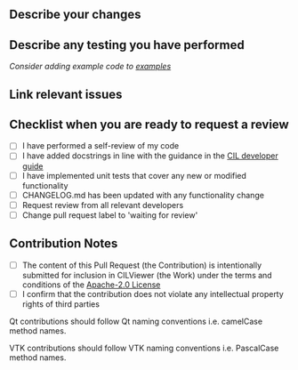 ## Describe your changes


## Describe any testing you have performed
*Consider adding example code to [examples](https://github.com/vais-ral/CILViewer/tree/pr-template/Wrappers/Python/examples)*


## Link relevant issues


## Checklist when you are ready to request a review

- [ ] I have performed a self-review of my code
- [ ] I have added docstrings in line with the guidance in the [CIL developer guide](https://tomographicimaging.github.io/CIL/nightly/developer_guide.html)
- [ ] I have implemented unit tests that cover any new or modified functionality
- [ ] CHANGELOG.md has been updated with any functionality change
- [ ] Request review from all relevant developers
- [ ] Change pull request label to 'waiting for review' 

## Contribution Notes
- [ ] The content of this Pull Request (the Contribution) is intentionally submitted for inclusion in CILViewer (the Work) under the terms and conditions of the [Apache-2.0 License](https://spdx.org/licenses/Apache-2.0.html)
- [ ] I confirm that the contribution does not violate any intellectual property rights of third parties

Qt contributions should follow Qt naming conventions i.e. camelCase method names.

VTK contributions should follow VTK naming conventions i.e. PascalCase method names.

